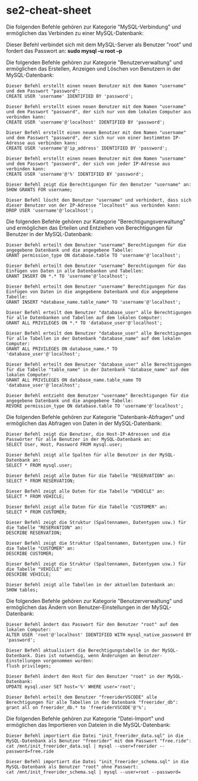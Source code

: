 # se2-cheat-sheet

Die folgenden Befehle gehören zur Kategorie "MySQL-Verbindung" und ermöglichen das Verbinden zu einer MySQL-Datenbank:


Dieser Befehl verbindet sich mit dem MySQL-Server als Benutzer "root" und fordert das Passwort an:
**sudo mysql –u root –p**


Die folgenden Befehle gehören zur Kategorie "Benutzerverwaltung" und ermöglichen das Erstellen, Anzeigen und Löschen von Benutzern in der MySQL-Datenbank:
    
    Dieser Befehl erstellt einen neuen Benutzer mit dem Namen "username" und dem Passwort "password":
    CREATE USER 'username' IDENTIFIED BY 'password';
    
    Dieser Befehl erstellt einen neuen Benutzer mit dem Namen "username" und dem Passwort "password", der sich nur von dem lokalen Computer aus verbinden kann:
    CREATE USER 'username'@'localhost' IDENTIFIED BY 'password';
    
    Dieser Befehl erstellt einen neuen Benutzer mit dem Namen "username" und dem Passwort "password", der sich nur von einer bestimmten IP-Adresse aus verbinden kann:
    CREATE USER 'username'@'ip_address' IDENTIFIED BY 'password';
    
    Dieser Befehl erstellt einen neuen Benutzer mit dem Namen "username" und dem Passwort "password", der sich von jeder IP-Adresse aus verbinden kann:
    CREATE USER 'username'@'%' IDENTIFIED BY 'password';
    
    Dieser Befehl zeigt die Berechtigungen für den Benutzer "username" an:
    SHOW GRANTS FOR username;
    
    Dieser Befehl löscht den Benutzer "username" und verhindert, dass sich dieser Benutzer von der IP-Adresse "localhost" aus verbinden kann:
    DROP USER 'username'@'localhost';

Die folgenden Befehle gehören zur Kategorie "Berechtigungsverwaltung" und ermöglichen das Erteilen und Entziehen von Berechtigungen für Benutzer in der MySQL-Datenbank:

    Dieser Befehl erteilt dem Benutzer "username" Berechtigungen für die angegebene Datenbank und die angegebene Tabelle:
    GRANT permission_type ON database.table TO 'username'@'localhost';
    
    Dieser Befehl erteilt dem Benutzer "username" Berechtigungen für das Einfügen von Daten in alle Datenbanken und Tabellen:
    GRANT INSERT ON *.* TO 'username'@'localhost';
    
    Dieser Befehl erteilt dem Benutzer "username" Berechtigungen für das Einfügen von Daten in die angegebene Datenbank und die angegebene Tabelle:
    GRANT INSERT *database_name.table_name* TO 'username'@'localhost';
    
    Dieser Befehl erteilt dem Benutzer "database_user" alle Berechtigungen für alle Datenbanken und Tabellen auf dem lokalen Computer:
    GRANT ALL PRIVILEGES ON *.* TO 'database_user'@'localhost';
    
    Dieser Befehl erteilt dem Benutzer "database_user" alle Berechtigungen für alle Tabellen in der Datenbank "database_name" auf dem lokalen Computer:
    GRANT ALL PRIVILEGES ON database_name.* TO 'database_user'@'localhost';
    
    Dieser Befehl erteilt dem Benutzer "database_user" alle Berechtigungen für die Tabelle "table_name" in der Datenbank "database_name" auf dem lokalen Computer:
    GRANT ALL PRIVILEGES ON database_name.table_name TO 'database_user'@'localhost';
    
    Dieser Befehl entzieht dem Benutzer "username" Berechtigungen für die angegebene Datenbank und die angegebene Tabelle:
    REVOKE permission_type ON database.table TO 'username'@'localhost';

Die folgenden Befehle gehören zur Kategorie "Datenbank-Abfragen" und ermöglichen das Abfragen von Daten in der MySQL-Datenbank:

    Dieser Befehl zeigt die Benutzer, die Host-IP-Adressen und die Passwörter für alle Benutzer in der MySQL-Datenbank an:
    SELECT User, Host, Password FROM mysql.user;
    
    Dieser Befehl zeigt alle Spalten für alle Benutzer in der MySQL-Datenbank an:
    SELECT * FROM mysql.user;
    
    Dieser Befehl zeigt alle Daten für die Tabelle "RESERVATION" an:
    SELECT * FROM RESERVATION;
    
    Dieser Befehl zeigt alle Daten für die Tabelle "VEHICLE" an:
    SELECT * FROM VEHICLE;
    
    Dieser Befehl zeigt alle Daten für die Tabelle "CUSTOMER" an:
    SELECT * FROM CUSTOMER;
    
    Dieser Befehl zeigt die Struktur (Spaltennamen, Datentypen usw.) für die Tabelle "RESERVATION" an:
    DESCRIBE RESERVATION;
    
    Dieser Befehl zeigt die Struktur (Spaltennamen, Datentypen usw.) für die Tabelle "CUSTOMER" an:
    DESCRIBE CUSTOMER;
    
    Dieser Befehl zeigt die Struktur (Spaltennamen, Datentypen usw.) für die Tabelle "VEHICLE" an:
    DESCRIBE VEHICLE;
    
    Dieser Befehl zeigt alle Tabellen in der aktuellen Datenbank an:
    SHOW tables;

Die folgenden Befehle gehören zur Kategorie "Benutzerverwaltung" und ermöglichen das Ändern von Benutzer-Einstellungen in der MySQL-Datenbank:

    Dieser Befehl ändert das Passwort für den Benutzer "root" auf dem lokalen Computer:
    ALTER USER 'root'@'localhost' IDENTIFIED WITH mysql_native_password BY 'password';
    
    Dieser Befehl aktualisiert die Berechtigungstabelle in der MySQL-Datenbank. Dies ist notwendig, wenn Änderungen an Benutzer-Einstellungen vorgenommen wurden:
    flush privileges;
    
    Dieser Befehl ändert den Host für den Benutzer "root" in der MySQL-Datenbank:
    UPDATE mysql.user SET host='%' WHERE user='root';
    
    Dieser Befehl erteilt dem Benutzer "freeriderVSCODE" alle Berechtigungen für alle Tabellen in der Datenbank "freerider_db":
    grant all on freerider_db.* to 'freeriderVSCODE'@'%';
    
Die folgenden Befehle gehören zur Kategorie "Datei-Import" und ermöglichen das Importieren von Dateien in die MySQL-Datenbank:

    Dieser Befehl importiert die Datei "init_freerider_data.sql" in die MySQL-Datenbank als Benutzer "freerider" mit dem Passwort "free.ride":
    cat /mnt/init_freerider_data.sql | mysql --user=freerider --password=free.ride
    
    Dieser Befehl importiert die Datei "init_freerider_schema.sql" in die MySQL-Datenbank als Benutzer "root" ohne Passwort:
    cat /mnt/init_freerider_schema.sql | mysql --user=root --password=
